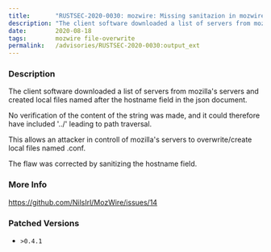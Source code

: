 ```yaml
---
title:       "RUSTSEC-2020-0030: mozwire: Missing sanitazion in mozwire allows local file overwrite of files ending in .conf"
description: "The client software downloaded a list of servers from mozillas servers and created local files named after the hostname field in the json document. No verification of the content of the string was made, and it could therefore have included .. leading to path traversal. This allows an attacker in controll of mozillas servers to overwritecreate local files named .conf. The flaw was corrected by sanitizing the hostname field."
date:        2020-08-18
tags:        mozwire file-overwrite
permalink:   /advisories/RUSTSEC-2020-0030:output_ext
---
```


### Description

The client software downloaded a list of servers from mozilla's servers and created local files named
after the hostname field in the json document.

No verification of the content of the string was made, and it could therefore have included '../' leading to path traversal.

This allows an attacker in controll of mozilla's servers to overwrite/create local files named .conf.

The flaw was corrected by sanitizing the hostname field.

### More Info

<https://github.com/NilsIrl/MozWire/issues/14>

### Patched Versions

- `>0.4.1`


